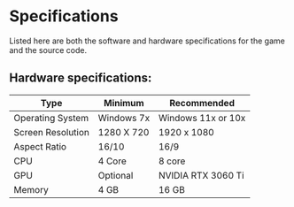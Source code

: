 # Specifications

Listed here are both the software and hardware specifications for the game and the source code. 

## Hardware specifications:

|  Type             | Minimum    |   Recommended      |
|-------------------|------------|--------------------|
| Operating System  | Windows 7x | Windows 11x or 10x |
| Screen Resolution | 1280 X 720 | 1920 x 1080        |
| Aspect Ratio      | 16/10      | 16/9               |
| CPU               | 4 Core     | 8 core             |
| GPU               | Optional   | NVIDIA RTX 3060 Ti |
| Memory            | 4 GB       | 16 GB              |

